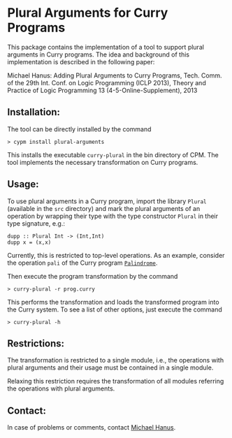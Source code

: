 Plural Arguments for Curry Programs
===================================

This package contains the implementation of a tool
to support plural arguments in Curry programs.
The idea and background of this implementation is
described in the following paper:

Michael Hanus: Adding Plural Arguments to Curry Programs,
Tech. Comm. of the 29th Int. Conf. on Logic Programming (ICLP 2013),
Theory and Practice of Logic Programming 13 (4-5-Online-Supplement), 2013 


Installation:
-------------

The tool can be directly installed by the command

    > cypm install plural-arguments

This installs the executable `curry-plural` in the bin directory of CPM.
The tool implements the necessary transformation on Curry programs.


Usage:
------

To use plural arguments in a Curry program,
import the library `Plural` (available in the `src` directory)
and mark the plural arguments of an operation by wrapping
their type with the type constructor `Plural` in their
type signature, e.g.:

    dupp :: Plural Int -> (Int,Int)
    dupp x = (x,x)

Currently, this is restricted to top-level
operations. As an example, consider the operation `pali`
of the Curry program [`Palindrome`](examples/Palindrome.curry).

Then execute the program transformation by the command

    > curry-plural -r prog.curry

This performs the transformation and loads the transformed
program into the Curry system. To see a list of
other options, just execute the command

    > curry-plural -h


Restrictions:
-------------

The transformation is restricted to a single module, i.e.,
the operations with plural arguments and their usage
must be contained in a single module.

Relaxing this restriction requires the transformation of
all modules referring the operations with plural arguments.


Contact:
--------

In case of problems or comments, contact
[Michael Hanus](http://www.informatik.uni-kiel.de/~mh/).
